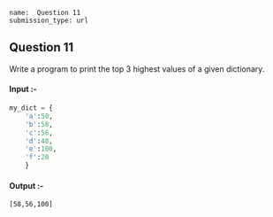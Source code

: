 ```ngMeta
name:  Question 11
submission_type: url
```

## Question 11

Write a program to print the top 3 highest values of a given dictionary.

#### Input :-
```python
my_dict = {
    'a':50, 
    'b':58, 
    'c':56,
    'd':40, 
    'e':100, 
    'f':20
    }
 ```

#### Output :-
```
[58,56,100]
 ```

